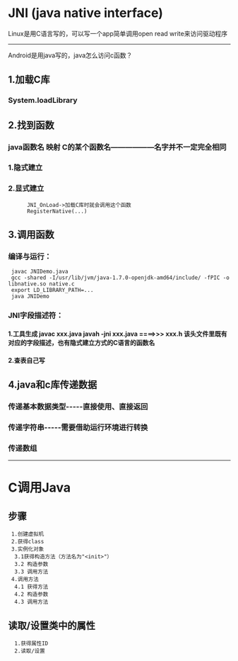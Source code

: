 # JNI (java native interface)
Linux是用C语言写的，可以写一个app简单调用open read write来访问驱动程序
***
Android是用java写的，java怎么访问c函数？
## 1.加载C库
###  System.loadLibrary
## 2.找到函数
###  java函数名  映射  C的某个函数名——————名字并不一定完全相同
###     1.隐式建立
###     2.显式建立
          JNI_OnLoad->加载C库时就会调用这个函数
          RegisterNative(...)
## 3.调用函数

### 编译与运行：
     javac JNIDemo.java
     gcc -shared -I/usr/lib/jvm/java-1.7.0-openjdk-amd64/include/ -fPIC -o libnative.so native.c
     export LD_LIBRARY_PATH=...
     java JNIDemo

### JNI字段描述符：
#### 1.工具生成 javac xxx.java javah -jni xxx.java ====>>> xxx.h 该头文件里既有对应的字段描述，也有隐式建立方式的C语言的函数名

#### 2.查表自己写



## 4.java和c库传递数据
### 传递基本数据类型-----直接使用、直接返回
### 传递字符串-----需要借助运行环境进行转换
### 传递数组

***
# C调用Java
## 步骤
     1.创建虚拟机
     2.获得class
     3.实例化对象
      3.1获得构造方法（方法名为"<init>"）
      3.2 构造参数
      3.3 调用方法
     4.调用方法
      4.1 获得方法
      4.2 构造参数
      4.3 调用方法
## 读取/设置类中的属性
      1.获得属性ID
      2.读取/设置
